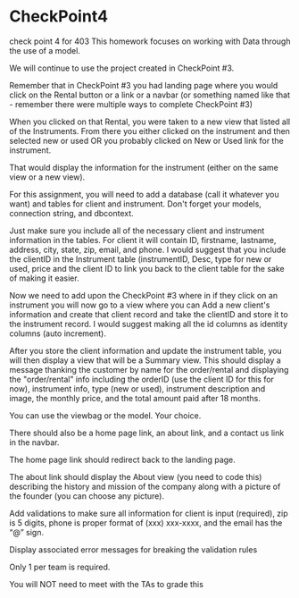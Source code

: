 # CheckPoint4
check point 4 for 403
This homework focuses on working with Data through the use of a model.

We will continue to use the project created in CheckPoint #3.

Remember that in CheckPoint #3 you had landing page where you would click on the Rental button or a link or a navbar (or something named like that - remember there were multiple ways to complete CheckPoint #3)

When you clicked on that Rental, you were taken to a new view that listed all of the Instruments. From there you either clicked on the instrument and then selected new or used OR you probably clicked on New or Used link for the instrument.

That would display the information for the instrument (either on the same view or a new view).

For this assignment, you will need to add a database (call it whatever you want) and tables for client and instrument. Don't forget your models, connection string, and dbcontext.

Just make sure you include all of the necessary client and instrument information in the tables. For client it will contain ID, firstname, lastname, address, city, state, zip, email, and phone. I would suggest that you include the clientID in the Instrument table (instrumentID, Desc, type for new or used, price and the client ID to link you back to the client table for the sake of making it easier. 

Now we need to add upon the CheckPoint #3 where in if they click on an instrument you will now go to a view where you can Add a new client's information and create that client record and take the clientID and store it to the instrument record. I would suggest making all the id columns as identity columns (auto increment).

After you store the client information and update the instrument table, you will then display a view that will be a Summary view. This should display a message thanking the customer by name for the order/rental and displaying the "order/rental" info including the orderID (use the client ID for this for now), instrument info, type (new or used), instrument description and image, the monthly price, and the total amount paid after 18 months.

You can use the viewbag or the model. Your choice.

There should also be a home page link, an about link, and a contact us link in the navbar.

The home page link should redirect back to the landing page.

The about link should display the About view (you need to code this) describing the history and mission of the company along with a picture of the founder (you can choose any picture).

Add validations to make sure all information for client is input (required), zip is 5 digits, phone is proper format of (xxx) xxx-xxxx, and the email has the “@” sign.

Display associated error messages for breaking the validation rules

Only 1 per team is required.

You will NOT need to meet with the TAs to grade this

